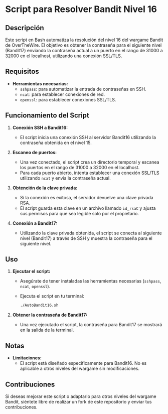 # Script para Resolver Bandit Nivel 16

## Descripción

Este script en Bash automatiza la resolución del nivel 16 del wargame Bandit de OverTheWire. El objetivo es obtener la contraseña para el siguiente nivel (Bandit17) enviando la contraseña actual a un puerto en el rango de 31000 a 32000 en el localhost, utilizando una conexión SSL/TLS.

## Requisitos

- **Herramientas necesarias:**
  - `sshpass`: para automatizar la entrada de contraseñas en SSH.
  - `ncat`: para establecer conexiones de red.
  - `openssl`: para establecer conexiones SSL/TLS.

## Funcionamiento del Script

1. **Conexión SSH a Bandit16:**
   - El script inicia una conexión SSH al servidor Bandit16 utilizando la contraseña obtenida en el nivel 15.

2. **Escaneo de puertos:**
   - Una vez conectado, el script crea un directorio temporal y escanea los puertos en el rango de 31000 a 32000 en el localhost.
   - Para cada puerto abierto, intenta establecer una conexión SSL/TLS utilizando `ncat` y envía la contraseña actual.

3. **Obtención de la clave privada:**
   - Si la conexión es exitosa, el servidor devuelve una clave privada RSA.
   - El script guarda esta clave en un archivo llamado `id_rsaC` y ajusta sus permisos para que sea legible solo por el propietario.

4. **Conexión a Bandit17:**
   - Utilizando la clave privada obtenida, el script se conecta al siguiente nivel (Bandit17) a través de SSH y muestra la contraseña para el siguiente nivel.

## Uso

1. **Ejecutar el script:**
   - Asegúrate de tener instaladas las herramientas necesarias (`sshpass`, `ncat`, `openssl`).
   - Ejecuta el script en tu terminal:

     ```bash
     ./AutoBandit16.sh
     ```

2. **Obtener la contraseña de Bandit17:**
   - Una vez ejecutado el script, la contraseña para Bandit17 se mostrará en la salida de la terminal.

## Notas

- **Limitaciones:**
  - El script está diseñado específicamente para Bandit16. No es aplicable a otros niveles del wargame sin modificaciones.

## Contribuciones

Si deseas mejorar este script o adaptarlo para otros niveles del wargame Bandit, siéntete libre de realizar un fork de este repositorio y enviar tus contribuciones.
